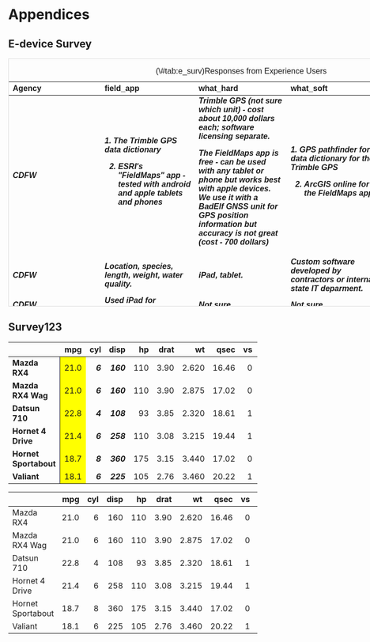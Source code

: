# Appendices

## E-device Survey



<div style="border: 1px solid #ddd; padding: 0px; overflow-y: scroll; height:500px; overflow-x: scroll; width:1500px; "><table class=" lightable-paper" style='font-family: "Arial Narrow", arial, helvetica, sans-serif; margin-left: auto; margin-right: auto;'>
<caption>(\#tab:e_surv)Responses from Experience Users</caption>
 <thead>
  <tr>
   <th style="text-align:left;position: sticky; top:0; background-color: #FFFFFF;"> Agency </th>
   <th style="text-align:left;position: sticky; top:0; background-color: #FFFFFF;"> field_app </th>
   <th style="text-align:left;position: sticky; top:0; background-color: #FFFFFF;"> what_hard </th>
   <th style="text-align:left;position: sticky; top:0; background-color: #FFFFFF;"> what_soft </th>
   <th style="text-align:left;position: sticky; top:0; background-color: #FFFFFF;"> yr_reasons </th>
  </tr>
 </thead>
<tbody>
  <tr>
   <td style="text-align:left;width: 4.5cm; font-weight: bold;font-style: italic;"> CDFW </td>
   <td style="text-align:left;width: 4.5cm; font-weight: bold;font-style: italic;"> 1. The Trimble GPS data dictionary
2. ESRI's "FieldMaps" app - tested with android and apple tablets and phones </td>
   <td style="text-align:left;width: 4.5cm; font-weight: bold;font-style: italic;"> Trimble GPS (not sure which unit) - cost about 10,000 dollars each; software licensing separate.
The FieldMaps app is free - can be used with any tablet or phone but works best with apple devices. We use it with a BadElf GNSS unit for GPS position information but accuracy is not great (cost - 700 dollars) </td>
   <td style="text-align:left;width: 4.5cm; font-weight: bold;font-style: italic;"> 1. GPS pathfinder for data dictionary for the Trimble GPS
2. ArcGIS online for the FieldMaps app. </td>
   <td style="text-align:left;width: 4.5cm; font-weight: bold;font-style: italic;"> 1. The trimble positional accuracy is great but it is very pricey. 2. The FieldMaps is free (probably because UCD has a huge contract with ESRI) but the Bad Elf accuracy is no better than a phone. </td>
  </tr>
  <tr>
   <td style="text-align:left;width: 4.5cm; font-weight: bold;font-style: italic;"> CDFW </td>
   <td style="text-align:left;width: 4.5cm; font-weight: bold;font-style: italic;"> Location, species, length, weight, water quality. </td>
   <td style="text-align:left;width: 4.5cm; font-weight: bold;font-style: italic;"> iPad, tablet. </td>
   <td style="text-align:left;width: 4.5cm; font-weight: bold;font-style: italic;"> Custom software developed by contractors or internal state IT deparment. </td>
   <td style="text-align:left;width: 4.5cm; font-weight: bold;font-style: italic;"> Purchase restrictions, ease of use, and formatting. </td>
  </tr>
  <tr>
   <td style="text-align:left;width: 4.5cm; font-weight: bold;font-style: italic;"> CDFW </td>
   <td style="text-align:left;width: 4.5cm; font-weight: bold;font-style: italic;"> Used iPad for electronic data entry </td>
   <td style="text-align:left;width: 4.5cm; font-weight: bold;font-style: italic;"> Not sure </td>
   <td style="text-align:left;width: 4.5cm; font-weight: bold;font-style: italic;"> Not sure </td>
   <td style="text-align:left;width: 4.5cm; font-weight: bold;font-style: italic;"> Not sure </td>
  </tr>
  <tr>
   <td style="text-align:left;width: 4.5cm; font-weight: bold;font-style: italic;"> USFWS </td>
   <td style="text-align:left;width: 4.5cm; font-weight: bold;font-style: italic;"> Salmon and Steelhead spawning ground surveys </td>
   <td style="text-align:left;width: 4.5cm; font-weight: bold;font-style: italic;"> Juniper Systems Mesa Tablet </td>
   <td style="text-align:left;width: 4.5cm; font-weight: bold;font-style: italic;"> ArcCollector </td>
   <td style="text-align:left;width: 4.5cm; font-weight: bold;font-style: italic;"> NA </td>
  </tr>
  <tr>
   <td style="text-align:left;width: 4.5cm; font-weight: bold;font-style: italic;"> USFWS </td>
   <td style="text-align:left;width: 4.5cm; font-weight: bold;font-style: italic;"> I am a data manager on the tributary monitoring team of the red bluff USFWS office. We collect all of our data digitally, using either field tablet, laptop or cell phone. 
1)spawning surveys
2)Rotary screw trap data
3)Habitat surveys </td>
   <td style="text-align:left;width: 4.5cm; font-weight: bold;font-style: italic;"> 1) Juniper mesa handheld tablet and juniper Mesa receiver, transitioning to ipad for handheld
2)Juniper mesa handheld tablet transitioning (back) to Panasonic Toughbook laptop
3) Same as 1 </td>
   <td style="text-align:left;width: 4.5cm; font-weight: bold;font-style: italic;"> 1) ESRI Collector
2) Access form
3) ESRI Collector </td>
   <td style="text-align:left;width: 4.5cm; font-weight: bold;font-style: italic;"> Our applications require waterproof devices. This shapes much of our hardware selection. Juniper Mesa and Juniper Mesa were selected for our purposes following some extended testing in 2017. We are transitioning away from the Juniper Mesa tablet as ESRI field maps in not being developed for windows OS (and USFWS does not support the other OS offered android). We are transitioning to IPADs as they are what USFWS supports and will work with our intended software. </td>
  </tr>
  <tr>
   <td style="text-align:left;width: 4.5cm; font-weight: bold;font-style: italic;"> USGS </td>
   <td style="text-align:left;width: 4.5cm; font-weight: bold;font-style: italic;"> Water quality
Velocity
Discharge
Water Level
Field Notes </td>
   <td style="text-align:left;width: 4.5cm; font-weight: bold;font-style: italic;"> Laptops (usually Dell -- various models) </td>
   <td style="text-align:left;width: 4.5cm; font-weight: bold;font-style: italic;"> SVMAQ (USGS Site Visit)
Win River (Teledyne) </td>
   <td style="text-align:left;width: 4.5cm; font-weight: bold;font-style: italic;"> laptops are synchronized weekly with station meta data and any field software updates through the USGS network.  They are powerful enough to run the various software packages and are the systems that our team uses for office-based tasks as well. </td>
  </tr>
  <tr>
   <td style="text-align:left;width: 4.5cm; font-weight: bold;font-style: italic;"> DWR </td>
   <td style="text-align:left;width: 4.5cm; font-weight: bold;font-style: italic;"> water quality and fish data (from beach seine, screw trap, fyke trap) </td>
   <td style="text-align:left;width: 4.5cm; font-weight: bold;font-style: italic;"> ipad - not sure what model </td>
   <td style="text-align:left;width: 4.5cm; font-weight: bold;font-style: italic;"> Survey123 </td>
   <td style="text-align:left;width: 4.5cm; font-weight: bold;font-style: italic;"> ipads were already being used by others in our department and the software was free </td>
  </tr>
  <tr>
   <td style="text-align:left;width: 4.5cm; font-weight: bold;font-style: italic;"> UC </td>
   <td style="text-align:left;width: 4.5cm; font-weight: bold;font-style: italic;"> 1) geolocation of FAV and emergent vegetation patches and genera and associated characteristics (plant morphology and phenology, patch dimensions, percent cover, water quality).
2) UAV-mapping of FAV emergent veg and SAV - eDevices used for flight planning and flight control </td>
   <td style="text-align:left;width: 4.5cm; font-weight: bold;font-style: italic;"> 1). Trimble Geo7x Handheld Data recorder and GNSS receiver.
2.) A variety of android 4G tablets and phones (mostly samsung, but others as well). </td>
   <td style="text-align:left;width: 4.5cm; font-weight: bold;font-style: italic;"> 1.) Trimble commercial software - Devices runs windows mobile, with Trimble TerraSync for data collection. Trimble Pathfinder desktop software required for post-processing of files. Post-processed files compatible with any  OGC-standard GIS software.
2.) DJI flight planner, Drone Deploy, and Pix4D (all have various strengths and weaknesses in the field). </td>
   <td style="text-align:left;width: 4.5cm; font-weight: bold;font-style: italic;"> 1.) Ease of use, integrated camera and laser range finder, high accuracy GNSS location, and full-integration with GIS and compatibility with ESRI. Warning, these are pricey, but if you need cm-scale GNSS locations, these are some of the best for handheld devices. 
2.) We're still exploring best options. Usually start with manufacturer installs and recommendations and go from there. No strong opinions yet. </td>
  </tr>
  <tr>
   <td style="text-align:left;width: 4.5cm; font-weight: bold;font-style: italic;"> DWR </td>
   <td style="text-align:left;width: 4.5cm; font-weight: bold;font-style: italic;"> I piloted use of e-devices for fish and zooplankton surveys with the fish restoration program. Types of data:
1. Location of survey (latitude, logitude)
2. Water quality information
3. Trawl information (start time, stop time, gear used, etc)
4. Fish catch (lenghts, species) </td>
   <td style="text-align:left;width: 4.5cm; font-weight: bold;font-style: italic;"> iPads, don't remember the brand
Trimble field computers </td>
   <td style="text-align:left;width: 4.5cm; font-weight: bold;font-style: italic;"> Pendragon forms
Experimented with Survey 123 and ArcCollector </td>
   <td style="text-align:left;width: 4.5cm; font-weight: bold;font-style: italic;"> Pendragon forms allowed for more nested forms and flexibility than any of the other options. Ipads were the cheapest and most user-friendly option that came with weatherproff cases. </td>
  </tr>
  <tr>
   <td style="text-align:left;width: 4.5cm; font-weight: bold;font-style: italic;"> DWR </td>
   <td style="text-align:left;width: 4.5cm; font-weight: bold;font-style: italic;"> My group uses a customized application for Windows (MOPED) to collect and save water quality data during our field runs as well as data from our bbe FluoroProbe. We also use an iPad to record field data on a PDF when this is not available. </td>
   <td style="text-align:left;width: 4.5cm; font-weight: bold;font-style: italic;"> Windows Desktop computer, Apple iPad. </td>
   <td style="text-align:left;width: 4.5cm; font-weight: bold;font-style: italic;"> MOPED (custom software for DWR), Adobe Acrobat for iPad, FluoroProbe custom softwater (bbe moldaenke). </td>
   <td style="text-align:left;width: 4.5cm; font-weight: bold;font-style: italic;"> Convenience (iPad) and robust data applications (MOPED). </td>
  </tr>
  <tr>
   <td style="text-align:left;width: 4.5cm; font-weight: bold;font-style: italic;"> ICF </td>
   <td style="text-align:left;width: 4.5cm; font-weight: bold;font-style: italic;"> Wetlands, nesting bird surveys, Aquatic species surveys, botanical surveys, wildlife surveys, arborist surveys, carcass surveys, other custom data collection efforts.  All are able to collect point, line and polygon data. </td>
   <td style="text-align:left;width: 4.5cm; font-weight: bold;font-style: italic;"> All iPad models.  Found that 64gig models are sufficient.  Recommend purchasing cellular models in order to get built-in GPS.  Don't need to activate cellular network to use GPS. </td>
   <td style="text-align:left;width: 4.5cm; font-weight: bold;font-style: italic;"> iFormbuilder, Survey123, Fieldmaps, Collector, Fulcrum, Excel, Adobe PDF, Zoho </td>
   <td style="text-align:left;width: 4.5cm; font-weight: bold;font-style: italic;"> Software reasons include, free with Esri licensing, customization, robust capabilities for automating reporting, robust mapping capabilities, survey grade mapping.

Hardware - Apple iPad/iPhones.  They tend to be more stable and support a larger more robust suite of app capabilities.  Easier to manage devices of the same make/model then a variety of devices. </td>
  </tr>
  <tr>
   <td style="text-align:left;width: 4.5cm; font-weight: bold;font-style: italic;"> CDFW </td>
   <td style="text-align:left;width: 4.5cm; font-weight: bold;font-style: italic;"> ArcGIS QuickCapture - Application collects GPS coordinates during our aerial survey flights as well as tracking out flight path. </td>
   <td style="text-align:left;width: 4.5cm; font-weight: bold;font-style: italic;"> Samsung Galaxy Tab S3, iPad 9th gen, Iphone - all supported models </td>
   <td style="text-align:left;width: 4.5cm; font-weight: bold;font-style: italic;"> ArcGIS QuickCapture has an online editor to edit data collection application for smartphones or tablets. </td>
   <td style="text-align:left;width: 4.5cm; font-weight: bold;font-style: italic;"> ArcGIS QuickCapture works on any current smartphone or tablet so the list of devices used with this application is because our program had it available. </td>
  </tr>
  <tr>
   <td style="text-align:left;width: 4.5cm; font-weight: bold;font-style: italic;"> CDFW </td>
   <td style="text-align:left;width: 4.5cm; font-weight: bold;font-style: italic;"> Tablet devices were used to collected commercial fishery landings data as well as well as basic data from collecting biological data from those landings. </td>
   <td style="text-align:left;width: 4.5cm; font-weight: bold;font-style: italic;"> ASUS Transformer Book T100HA-C4-GR 10. 1 - inch 2 in 1 touchscreen laptop (Cherry Trail Quad-Vore Z8500 Processor, 4GB RAM, 64 GB Storage) </td>
   <td style="text-align:left;width: 4.5cm; font-weight: bold;font-style: italic;"> Windows 10 and Microsoft Access </td>
   <td style="text-align:left;width: 4.5cm; font-weight: bold;font-style: italic;"> We did look at Dell Venue 10 Pro and iPad Air 2, but most the ASUS had the most RAM for the price which made it faster than all other options under $500 and it had the best battery life I’ve found, even of more expensive models (10-12 hours), 

Our data was stored in Access so we needed something that would run Access data entry forms for easier upload into our larger database systems. </td>
  </tr>
  <tr>
   <td style="text-align:left;width: 4.5cm; font-weight: bold;font-style: italic;"> NEON </td>
   <td style="text-align:left;width: 4.5cm; font-weight: bold;font-style: italic;"> e-devices are used to collect field and lab data and metadata for about 100 of over 180 data products produced by NEON (freely available on data.neonscience.org). All of our observational data products use e-devices for at least part of the data collection and the aquatic instrument field calibration and maintenance data is collected on e-devices. I am happy to go into more details if there are questions about specific types of data that we collect. There is a lot of variety! </td>
   <td style="text-align:left;width: 4.5cm; font-weight: bold;font-style: italic;"> We use a variety of devices supported by our IT department that run iOS, android, windows, and apple OS. These include ipads (large and mini), iphones, android tablets (these are being phased out possibly), PC, and mac laptops. </td>
   <td style="text-align:left;width: 4.5cm; font-weight: bold;font-style: italic;"> We primarily use Fulcrum (www.fulcrumapp.com) for field data collection. However, we also use other software for interacting and troubleshooting sensors in the field, such as lab view and putty. There might be some others if I really dug into it, but they are more specific- than general-purpose. One of the biggest benefits that we have found with Fulcrum is the ability to write custom javascript code for validation of data prior to ingest into our database and create widgets and warnings for field scientists to address while collecting data. I think there are a lot of fee options that can be used like fulcrum to build forms, but don't have a lot of familiarity with them since we don't use them. Our data is ingested into our own database from the fulcrum cloud database on a nightly basis with different delays depending on the field data collection procedures. Also happy to demo or answer other questions! </td>
   <td style="text-align:left;width: 4.5cm; font-weight: bold;font-style: italic;"> Hardware decisions are made by the IT and Field Science departments for NEON. I have no direct involvement in that choice. I could reach out to folks for more details if that would be helpful. </td>
  </tr>
</tbody>
</table></div>

## Survey123

<table>
 <thead>
  <tr>
   <th style="text-align:left;">   </th>
   <th style="text-align:right;"> mpg </th>
   <th style="text-align:right;"> cyl </th>
   <th style="text-align:right;"> disp </th>
   <th style="text-align:right;"> hp </th>
   <th style="text-align:right;"> drat </th>
   <th style="text-align:right;"> wt </th>
   <th style="text-align:right;"> qsec </th>
   <th style="text-align:right;"> vs </th>
   <th style="text-align:right;"> am </th>
   <th style="text-align:right;"> gear </th>
   <th style="text-align:right;"> carb </th>
  </tr>
 </thead>
<tbody>
  <tr>
   <td style="text-align:left;font-weight: bold;border-right:1px solid;"> Mazda RX4 </td>
   <td style="text-align:right;width: 30em; background-color: yellow !important;"> 21.0 </td>
   <td style="text-align:right;width: 20em; font-weight: bold;font-style: italic;"> 6 </td>
   <td style="text-align:right;width: 20em; font-weight: bold;font-style: italic;"> 160 </td>
   <td style="text-align:right;"> 110 </td>
   <td style="text-align:right;"> 3.90 </td>
   <td style="text-align:right;"> 2.620 </td>
   <td style="text-align:right;"> 16.46 </td>
   <td style="text-align:right;"> 0 </td>
   <td style="text-align:right;"> 1 </td>
   <td style="text-align:right;"> 4 </td>
   <td style="text-align:right;"> 4 </td>
  </tr>
  <tr>
   <td style="text-align:left;font-weight: bold;border-right:1px solid;"> Mazda RX4 Wag </td>
   <td style="text-align:right;width: 30em; background-color: yellow !important;"> 21.0 </td>
   <td style="text-align:right;width: 20em; font-weight: bold;font-style: italic;"> 6 </td>
   <td style="text-align:right;width: 20em; font-weight: bold;font-style: italic;"> 160 </td>
   <td style="text-align:right;"> 110 </td>
   <td style="text-align:right;"> 3.90 </td>
   <td style="text-align:right;"> 2.875 </td>
   <td style="text-align:right;"> 17.02 </td>
   <td style="text-align:right;"> 0 </td>
   <td style="text-align:right;"> 1 </td>
   <td style="text-align:right;"> 4 </td>
   <td style="text-align:right;"> 4 </td>
  </tr>
  <tr>
   <td style="text-align:left;font-weight: bold;border-right:1px solid;"> Datsun 710 </td>
   <td style="text-align:right;width: 30em; background-color: yellow !important;"> 22.8 </td>
   <td style="text-align:right;width: 20em; font-weight: bold;font-style: italic;"> 4 </td>
   <td style="text-align:right;width: 20em; font-weight: bold;font-style: italic;"> 108 </td>
   <td style="text-align:right;"> 93 </td>
   <td style="text-align:right;"> 3.85 </td>
   <td style="text-align:right;"> 2.320 </td>
   <td style="text-align:right;"> 18.61 </td>
   <td style="text-align:right;"> 1 </td>
   <td style="text-align:right;"> 1 </td>
   <td style="text-align:right;"> 4 </td>
   <td style="text-align:right;"> 1 </td>
  </tr>
  <tr>
   <td style="text-align:left;font-weight: bold;border-right:1px solid;"> Hornet 4 Drive </td>
   <td style="text-align:right;width: 30em; background-color: yellow !important;"> 21.4 </td>
   <td style="text-align:right;width: 20em; font-weight: bold;font-style: italic;"> 6 </td>
   <td style="text-align:right;width: 20em; font-weight: bold;font-style: italic;"> 258 </td>
   <td style="text-align:right;"> 110 </td>
   <td style="text-align:right;"> 3.08 </td>
   <td style="text-align:right;"> 3.215 </td>
   <td style="text-align:right;"> 19.44 </td>
   <td style="text-align:right;"> 1 </td>
   <td style="text-align:right;"> 0 </td>
   <td style="text-align:right;"> 3 </td>
   <td style="text-align:right;"> 1 </td>
  </tr>
  <tr>
   <td style="text-align:left;font-weight: bold;border-right:1px solid;"> Hornet Sportabout </td>
   <td style="text-align:right;width: 30em; background-color: yellow !important;"> 18.7 </td>
   <td style="text-align:right;width: 20em; font-weight: bold;font-style: italic;"> 8 </td>
   <td style="text-align:right;width: 20em; font-weight: bold;font-style: italic;"> 360 </td>
   <td style="text-align:right;"> 175 </td>
   <td style="text-align:right;"> 3.15 </td>
   <td style="text-align:right;"> 3.440 </td>
   <td style="text-align:right;"> 17.02 </td>
   <td style="text-align:right;"> 0 </td>
   <td style="text-align:right;"> 0 </td>
   <td style="text-align:right;"> 3 </td>
   <td style="text-align:right;"> 2 </td>
  </tr>
  <tr>
   <td style="text-align:left;font-weight: bold;border-right:1px solid;"> Valiant </td>
   <td style="text-align:right;width: 30em; background-color: yellow !important;"> 18.1 </td>
   <td style="text-align:right;width: 20em; font-weight: bold;font-style: italic;"> 6 </td>
   <td style="text-align:right;width: 20em; font-weight: bold;font-style: italic;"> 225 </td>
   <td style="text-align:right;"> 105 </td>
   <td style="text-align:right;"> 2.76 </td>
   <td style="text-align:right;"> 3.460 </td>
   <td style="text-align:right;"> 20.22 </td>
   <td style="text-align:right;"> 1 </td>
   <td style="text-align:right;"> 0 </td>
   <td style="text-align:right;"> 3 </td>
   <td style="text-align:right;"> 1 </td>
  </tr>
</tbody>
</table>

<table>
 <thead>
  <tr>
   <th style="text-align:left;">   </th>
   <th style="text-align:right;"> mpg </th>
   <th style="text-align:right;"> cyl </th>
   <th style="text-align:right;"> disp </th>
   <th style="text-align:right;"> hp </th>
   <th style="text-align:right;"> drat </th>
   <th style="text-align:right;"> wt </th>
   <th style="text-align:right;"> qsec </th>
   <th style="text-align:right;"> vs </th>
   <th style="text-align:right;"> am </th>
   <th style="text-align:right;"> gear </th>
   <th style="text-align:right;"> carb </th>
  </tr>
 </thead>
<tbody>
  <tr>
   <td style="text-align:left;"> Mazda RX4 </td>
   <td style="text-align:right;"> 21.0 </td>
   <td style="text-align:right;"> 6 </td>
   <td style="text-align:right;"> 160 </td>
   <td style="text-align:right;"> 110 </td>
   <td style="text-align:right;"> 3.90 </td>
   <td style="text-align:right;"> 2.620 </td>
   <td style="text-align:right;"> 16.46 </td>
   <td style="text-align:right;"> 0 </td>
   <td style="text-align:right;"> 1 </td>
   <td style="text-align:right;"> 4 </td>
   <td style="text-align:right;"> 4 </td>
  </tr>
  <tr>
   <td style="text-align:left;"> Mazda RX4 Wag </td>
   <td style="text-align:right;"> 21.0 </td>
   <td style="text-align:right;"> 6 </td>
   <td style="text-align:right;"> 160 </td>
   <td style="text-align:right;"> 110 </td>
   <td style="text-align:right;"> 3.90 </td>
   <td style="text-align:right;"> 2.875 </td>
   <td style="text-align:right;"> 17.02 </td>
   <td style="text-align:right;"> 0 </td>
   <td style="text-align:right;"> 1 </td>
   <td style="text-align:right;"> 4 </td>
   <td style="text-align:right;"> 4 </td>
  </tr>
  <tr>
   <td style="text-align:left;"> Datsun 710 </td>
   <td style="text-align:right;"> 22.8 </td>
   <td style="text-align:right;"> 4 </td>
   <td style="text-align:right;"> 108 </td>
   <td style="text-align:right;"> 93 </td>
   <td style="text-align:right;"> 3.85 </td>
   <td style="text-align:right;"> 2.320 </td>
   <td style="text-align:right;"> 18.61 </td>
   <td style="text-align:right;"> 1 </td>
   <td style="text-align:right;"> 1 </td>
   <td style="text-align:right;"> 4 </td>
   <td style="text-align:right;"> 1 </td>
  </tr>
  <tr>
   <td style="text-align:left;"> Hornet 4 Drive </td>
   <td style="text-align:right;"> 21.4 </td>
   <td style="text-align:right;"> 6 </td>
   <td style="text-align:right;"> 258 </td>
   <td style="text-align:right;"> 110 </td>
   <td style="text-align:right;"> 3.08 </td>
   <td style="text-align:right;"> 3.215 </td>
   <td style="text-align:right;"> 19.44 </td>
   <td style="text-align:right;"> 1 </td>
   <td style="text-align:right;"> 0 </td>
   <td style="text-align:right;"> 3 </td>
   <td style="text-align:right;"> 1 </td>
  </tr>
  <tr>
   <td style="text-align:left;"> Hornet Sportabout </td>
   <td style="text-align:right;"> 18.7 </td>
   <td style="text-align:right;"> 8 </td>
   <td style="text-align:right;"> 360 </td>
   <td style="text-align:right;"> 175 </td>
   <td style="text-align:right;"> 3.15 </td>
   <td style="text-align:right;"> 3.440 </td>
   <td style="text-align:right;"> 17.02 </td>
   <td style="text-align:right;"> 0 </td>
   <td style="text-align:right;"> 0 </td>
   <td style="text-align:right;"> 3 </td>
   <td style="text-align:right;"> 2 </td>
  </tr>
  <tr>
   <td style="text-align:left;"> Valiant </td>
   <td style="text-align:right;"> 18.1 </td>
   <td style="text-align:right;"> 6 </td>
   <td style="text-align:right;"> 225 </td>
   <td style="text-align:right;"> 105 </td>
   <td style="text-align:right;"> 2.76 </td>
   <td style="text-align:right;"> 3.460 </td>
   <td style="text-align:right;"> 20.22 </td>
   <td style="text-align:right;"> 1 </td>
   <td style="text-align:right;"> 0 </td>
   <td style="text-align:right;"> 3 </td>
   <td style="text-align:right;"> 1 </td>
  </tr>
</tbody>
</table>













